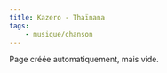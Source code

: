 ```yaml
---
title: Kazero - Thaïnana
tags:
    - musique/chanson
---
```


Page créée automatiquement, mais vide.
